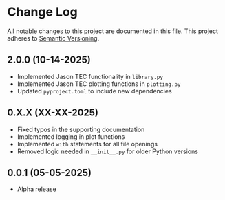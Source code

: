 # Change Log
All notable changes to this project are documented in this file. This project
adheres to [Semantic Versioning](https://semver.org/).

## 2.0.0 (10-14-2025)
* Implemented Jason TEC functionality in `library.py`
* Implemented Jason TEC plotting functions in `plotting.py`
* Updated `pyproject.toml` to include new dependencies

## 0.X.X (XX-XX-2025)
* Fixed typos in the supporting documentation
* Implemented logging in plot functions
* Implemented `with` statements for all file openings
* Removed logic needed in `__init__.py` for older Python versions

## 0.0.1 (05-05-2025)
* Alpha release
